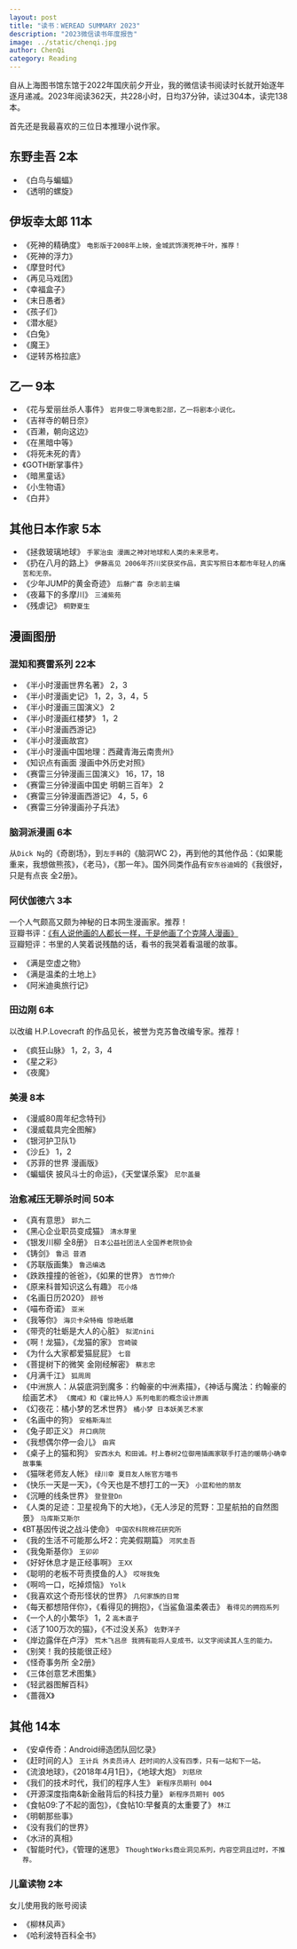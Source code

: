 ```yaml
---
layout: post
title: "读书：WEREAD SUMMARY 2023"
description: "2023微信读书年度报告"
image: ../static/chenqi.jpg
author: ChenQi
category: Reading
---
```


自从上海图书馆东馆于2022年国庆前夕开业，我的微信读书阅读时长就开始逐年逐月递减。2023年阅读362天，共228小时，日均37分钟，读过304本，读完138本。

首先还是我最喜欢的三位日本推理小说作家。

## 东野圭吾 2本

+ 《白鸟与蝙蝠》
+ 《透明的螺旋》

## 伊坂幸太郎 11本

+ 《死神的精确度》 `电影版于2008年上映，金城武饰演死神千叶，推荐！`
+ 《死神的浮力》
+ 《摩登时代》
+ 《再见马戏团》
+ 《幸福盒子》
+ 《末日愚者》
+ 《孩子们》
+ 《潜水艇》
+ 《白兔》
+ 《魔王》
+ 《逆转苏格拉底》

## 乙一 9本

+ 《花与爱丽丝杀人事件》 `岩井俊二导演电影2部，乙一将剧本小说化。`
+ 《吉祥寺的朝日奈》
+ 《百濑，朝向这边》
+ 《在黑暗中等》
+ 《将死未死的青》
+ 《GOTH断掌事件》
+ 《暗黑童话》
+ 《小生物语》
+ 《白井》

## 其他日本作家 5本

+ 《拯救玻璃地球》 `手冢治虫 漫画之神对地球和人类的未来思考。`
+ 《扔在八月的路上》 `伊藤高见 2006年芥川奖获奖作品，真实写照日本都市年轻人的痛苦和无奈。`
+ 《少年JUMP的黄金奇迹》 `后藤广喜 杂志前主编`
+ 《夜幕下的多摩川》 `三浦紫苑`
+ 《残虐记》 `桐野夏生`

## 漫画图册

### 混知和赛雷系列 22本

+ 《半小时漫画世界名著》 2，3
+ 《半小时漫画史记》 1，2，3，4，5
+ 《半小时漫画三国演义》 2
+ 《半小时漫画红楼梦》 1，2
+ 《半小时漫画西游记》
+ 《半小时漫画故宫》
+ 《半小时漫画中国地理：西藏青海云南贵州》
+ 《知识点有画面 漫画中外历史对照》
+ 《赛雷三分钟漫画三国演义》 16，17，18
+ 《赛雷三分钟漫画中国史 明朝三百年》 2
+ 《赛雷三分钟漫画西游记》 4，5，6
+ 《赛雷三分钟漫画孙子兵法》

### 脑洞派漫画 6本

从`Dick Ng`的《奇剧场》，到`左手韩`的《脑洞WC 2》，再到他的其他作品：《如果能重来，我想做熊孩》，《老马》，《那一年》。国外同类作品有`安东谷迪姆`的《我很好，只是有点丧 全2册》。

### 阿伏伽德六 3本

一个人气颇高又颇为神秘的日本网生漫画家。推荐！  
豆瓣书评：[《有人说他画的人都长一样，于是他画了个克隆人漫画》](https://book.douban.com/review/14400653/)  
豆瓣短评：书里的人笑着说残酷的话，看书的我哭着看温暖的故事。

+ 《满是空虚之物》
+ 《满是温柔的土地上》
+ 《阿米迪奥旅行记》

### 田边刚 6本

以改编 H.P.Lovecraft 的作品见长，被誉为克苏鲁改编专家。推荐！

+ 《疯狂山脉》 1，2，3，4
+ 《星之彩》
+ 《夜魔》

### 美漫 8本

+ 《漫威80周年纪念特刊》
+ 《漫威载具完全图解》
+ 《银河护卫队1》
+ 《沙丘》 1，2
+ 《苏菲的世界 漫画版》
+ 《蝙蝠侠 披风斗士的命运》，《天堂谋杀案》 `尼尔盖曼`

### 治愈减压无聊杀时间 50本

+ 《真有意思》 `郭九二`
+ 《黑心企业职员变成猫》 `清水芽里`
+ 《银发川柳 全8册》 `日本公益社团法人全国养老院协会`
+ 《铸剑》 `鲁迅 昔酒`
+ 《苏联版画集》 `鲁迅编选`
+ 《跌跌撞撞的爸爸》，《如果的世界》 `吉竹伸介`
+ 《原来科普知识这么有趣》 `花小烙`
+ 《名画日历2020》 `顾爷`
+ 《喵布奇诺》 `亚米`
+ 《我等你》 `海贝卡朵特梅 惊艳纸雕`
+ 《带壳的牡蛎是大人的心脏》 `拟泥nini`
+ 《啊！龙猫》，《龙猫的家》 `宫崎骏`
+ 《为什么大家都爱猫屁屁》 `七音`
+ 《菩提树下的微笑 金刚经解密》 `蔡志忠`
+ 《月满千江》 `狐周周`
+ 《中洲旅人：从袋底洞到魔多：约翰豪的中洲素描》，《神话与魔法：约翰豪的绘画艺术》 `《魔戒》和《霍比特人》系列电影的概念设计原画`
+ 《幻夜花：橘小梦的艺术世界》 `橘小梦 日本妖美艺术家`
+ 《名画中的狗》 `安格斯海兰`
+ 《兔子即正义》 `井口病院`
+ 《我想偶尔停一会儿》 `由宾`
+ 《桌子上的猫和狗》 `安西水丸 和田诚。村上春树2位御用插画家联手打造的暖萌小确幸故事集`
+ 《猫咪老师友人帐》 `绿川幸 夏目友人帐官方喵书`
+ 《快乐一天是一天》，《今天也是不想打工的一天》 `小蓝和他的朋友`
+ 《沉睡的线条世界》 `登登登Dn`
+ 《人类的足迹：卫星视角下的大地》，《无人涉足的荒野：卫星航拍的自然图景》 `马库斯艾斯尔`
+ 《BT基因传说之战斗使命》 `中国农科院棉花研究所`
+ 《我的生活不可能那么坏2：完美假期篇》 `河尻圭吾`
+ 《我兔斯基你》 `王卯卯`
+ 《好好休息才是正经事啊》 `王XX`
+ 《聪明的老板不苛责摸鱼的人》 `哎呀我兔`
+ 《啊呜一口，吃掉烦恼》 `Yolk`
+ 《我喜欢这个奇形怪状的世界》 `几何家族的日常`
+ 《每天都想陪伴你》，《看得见的拥抱》，《当鲨鱼温柔袭击》 `看得见的拥抱系列`
+ 《一个人的小繁华》 1，2 `高木直子`
+ 《活了100万次的猫》，《不过没关系》 `佐野洋子`
+ 《岸边露伴在卢浮》 `荒木飞吕彦 我拥有能将人变成书，以文字阅读其人生的能力。`
+ 《别笑！我的技能很正经》
+ 《怪奇事务所 全2册》
+ 《三体创意艺术图集》
+ 《轻武器图解百科》
+ 《蔷薇X》

## 其他 14本

+ 《安卓传奇：Android缔造团队回忆录》
+ 《赶时间的人》 `王计兵 外卖员诗人 赶时间的人没有四季，只有一站和下一站。`
+ 《流浪地球》，《2018年4月1日》，《地球大炮》 `刘慈欣`
+ 《我们的技术时代，我们的程序人生》 `新程序员期刊 004`
+ 《开源深度指南&新金融背后的科技力量》 `新程序员期刊 005`
+ 《食帖09:了不起的面包》，《食帖10:早餐真的太重要了》 `林江`
+ 《明朝那些事》
+ 《没有我们的世界》
+ 《水浒的真相》
+ 《智能时代》，《管理的迷思》 `ThoughtWorks商业洞见系列，内容空洞且过时，不推荐。`

### 儿童读物 2本

女儿使用我的账号阅读

+ 《柳林风声》
+ 《哈利波特百科全书》
